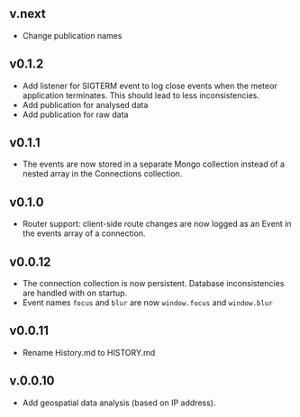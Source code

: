 ## v.next

* Change publication names

## v0.1.2

* Add listener for SIGTERM event to log close events when the meteor application terminates. This should lead to less inconsistencies.
* Add publication for analysed data
* Add publication for raw data

## v0.1.1

* The events are now stored in a separate Mongo collection instead of a nested array in the Connections collection.

## v0.1.0

* Router support: client-side route changes are now logged as an Event in the events array of a connection.

## v0.0.12

* The connection collection is now persistent. Database inconsistencies are handled with on startup.
* Event names `focus` and `blur` are now `window.focus` and `window.blur`

## v0.0.11

* Rename History.md to HISTORY.md

## v.0.0.10

* Add geospatial data analysis (based on IP address).